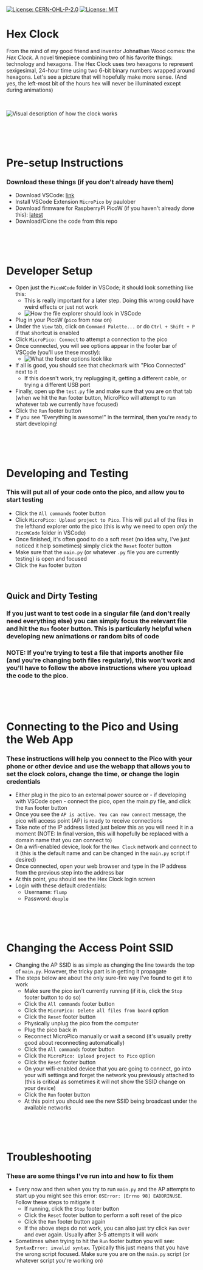 [![License: CERN-OHL-P-2.0](https://img.shields.io/badge/Hardware_License-CERN--OHL--P--2.0-blue)](https://opensource.org/license/cern-ohl-p/)
[![License: MIT](https://img.shields.io/badge/Software_License-MIT-red.svg)](https://opensource.org/licenses/MIT)


# Hex Clock

From the mind of my good friend and inventor Johnathan Wood comes: the *Hex Clock*. A novel timepiece combining two of his favorite things: technology and hexagons. The Hex Clock uses two hexagons to represent sexigesimal, 24-hour time using two 6-bit binary numbers wrapped around hexagons. Let's see a picture that will hopefully make more sense. (And yes, the left-most bit of the hours hex will never be illuminated except during animations)

<br>

![Visual description of how the clock works](https://github.com/MasonStooksbury/Hex-Clock/blob/main/Pictures/clock-explanation.png?raw=true)

<br><br><br>

# Pre-setup Instructions
### Download these things (if you don't already have them)
- Download VSCode: [link](https://code.visualstudio.com/download)
- Install VSCode Extension `MicroPico` by paulober
- Download firmware for RaspberryPi PicoW (if you haven't already done this): [latest](https://rpf.io/pico-w-firmware)
- Download/Clone the code from this repo

<br><br><br>

# Developer Setup
- Open just the `PicoWCode` folder in VSCode; it should look something like this:
  - This is really important for a later step. Doing this wrong could have weird effects or just not work
  - ![How the file explorer should look in VSCode](https://github.com/MasonStooksbury/Hex-Clock/blob/main/Pictures/folder.png?raw=true)
- Plug in your PicoW (`pico` from now on)
- Under the `View` tab, click on `Command Palette...` or do `Ctrl + Shift + P` if that shortcut is enabled
- Click `MicroPico: Connect` to attempt a connection to the pico
- Once connected, you will see options appear in the footer bar of VSCode (you'll use these mostly):
  - ![What the footer options look like](https://github.com/MasonStooksbury/Hex-Clock/blob/main/Pictures/footer-options.png?raw=true)
- If all is good, you should see that checkmark with "Pico Connected" next to it
  - If this doesn't work, try replugging it, getting a different cable, or trying a different USB port
- Finally, open up the `test.py` file and make sure that you are on that tab (when we hit the `Run` footer button, MicroPico will attempt to run whatever tab we currently have focused)
- Click the `Run` footer button
- If you see "Everything is awesome!" in the terminal, then you're ready to start developing!

<br><br><br>

# Developing and Testing
### This will put all of your code onto the pico, and allow you to start testing
- Click the `All commands` footer button
- Click `MicroPico: Upload project to Pico`. This will put all of the files in the lefthand explorer onto the pico (this is why we need to open *only* the `PicoWCode` folder in VSCode)
- Once finished, it's often good to do a soft reset (no idea why, I've just noticed it help sometimes) simply click the `Reset` footer button
- Make sure that the `main.py` (or whatever `.py` file you are currently testing) is open and focused
- Click the `Run` footer button

<br>

## Quick and Dirty Testing
### If you just want to test code in a singular file (and don't really need everything else) you can simply focus the relevant file and hit the `Run` footer button. This is particularly helpful when developing new animations or random bits of code

### NOTE: If you're trying to test a file that imports another file (and you're changing both files regularly), this won't work and you'll have to follow the above instructions where you upload the code to the pico. 
  
<br><br><br>

# Connecting to the Pico and Using the Web App
### These instructions will help you connect to the Pico with your phone or other device and use the webapp that allows you to set the clock colors, change the time, or change the login credentials
- Either plug in the pico to an external power source or - if developing with VSCode open - connect the pico, open the main.py file, and click the `Run` footer button
- Once you see the `AP is active. You can now connect` message, the pico wifi access point (AP) is ready to receive connections
- Take note of the IP address listed just below this as you will need it in a moment (NOTE: In final version, this will hopefully be replaced with a domain name that you can connect to)
- On a wifi-enabled device, look for the `Hex Clock` network and connect to it (this is the default name and can be changed in the `main.py` script if desired)
- Once connected, open your web browser and type in the IP address from the previous step into the address bar
- At this point, you should see the Hex Clock login screen
- Login with these default credentials:
  - Username: `flump`
  - Password: `doople`

<br><br><br>

# Changing the Access Point SSID
- Changing the AP SSID is as simple as changing the line towards the top of `main.py`. However, the tricky part is in getting it propagate
- The steps below are about the only sure-fire way I've found to get it to work
  - Make sure the pico isn't currently running (if it is, click the `Stop` footer button to do so)
  - Click the `All commands` footer button
  - Click the `MicroPico: Delete all files from board` option
  - Click the `Reset` footer button
  - Physically unplug the pico from the computer
  - Plug the pico back in
  - Reconnect MicroPico manually or wait a second (it's usually pretty good about reconnecting automatically)
  - Click the `All commands` footer button
  - Click the `MicroPico: Upload project to Pico` option
  - Click the `Reset` footer button
  - On your wifi-enabled device that you are going to connect, go into your wifi settings and forget the network you previously attached to (this is critical as sometimes it will not show the SSID change on your device)
  - Click the `Run` footer button
  - At this point you should see the new SSID being broadcast under the available networks

<br><br><br>

# Troubleshooting
### These are some things I've run into and how to fix them
- Every now and then when you try to run `main.py` and the AP attempts to start up you might see this error: `OSError: [Errno 98] EADDRINUSE`. Follow these steps to mitigate it
  - If running, click the `Stop` footer button
  - Click the `Reset` footer button to perform a soft reset of the pico
  - Click the `Run` footer button again
  - If the above steps do not work, you can also just try click `Run` over and over again. Usually after 3-5 attempts it will work
- Sometimes when trying to hit the `Run` footer button you will see: `SyntaxError: invalid syntax`. Typically this just means that you have the wrong script focused. Make sure you are on the `main.py` script (or whatever script you're working on)